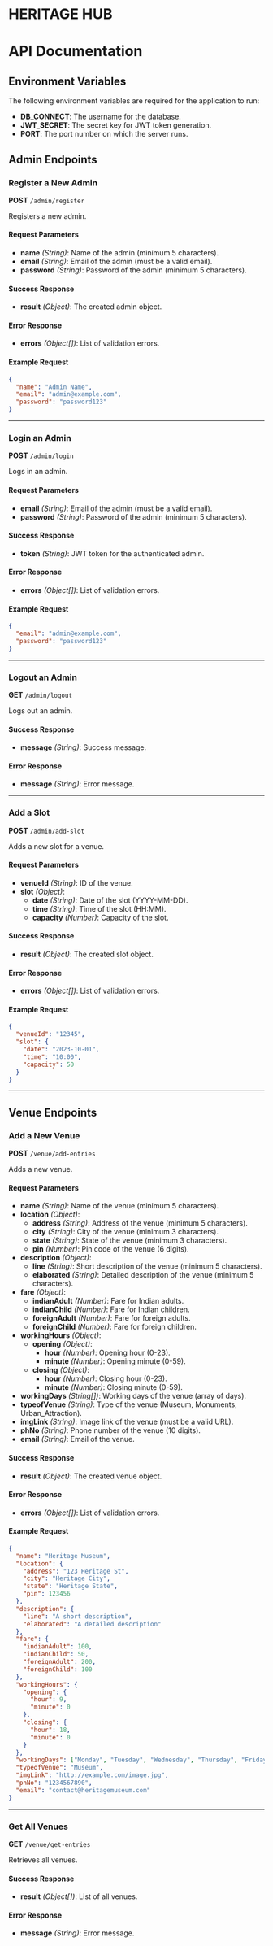 # HERITAGE HUB

# API Documentation

## Environment Variables

The following environment variables are required for the application to run:


- **DB_CONNECT**: The username for the database.
- **JWT_SECRET**: The secret key for JWT token generation.
- **PORT**: The port number on which the server runs.

## Admin Endpoints

### Register a New Admin
**POST** `/admin/register`

Registers a new admin.

#### Request Parameters
- **name** *(String)*: Name of the admin (minimum 5 characters).
- **email** *(String)*: Email of the admin (must be a valid email).
- **password** *(String)*: Password of the admin (minimum 5 characters).

#### Success Response
- **result** *(Object)*: The created admin object.

#### Error Response
- **errors** *(Object[])*: List of validation errors.

#### Example Request
```json
{
  "name": "Admin Name",
  "email": "admin@example.com",
  "password": "password123"
}
```

---

### Login an Admin
**POST** `/admin/login`

Logs in an admin.

#### Request Parameters
- **email** *(String)*: Email of the admin (must be a valid email).
- **password** *(String)*: Password of the admin (minimum 5 characters).

#### Success Response
- **token** *(String)*: JWT token for the authenticated admin.

#### Error Response
- **errors** *(Object[])*: List of validation errors.

#### Example Request
```json
{
  "email": "admin@example.com",
  "password": "password123"
}
```

---

### Logout an Admin
**GET** `/admin/logout`

Logs out an admin.

#### Success Response
- **message** *(String)*: Success message.

#### Error Response
- **message** *(String)*: Error message.

---

### Add a Slot
**POST** `/admin/add-slot`

Adds a new slot for a venue.

#### Request Parameters
- **venueId** *(String)*: ID of the venue.
- **slot** *(Object)*:
  - **date** *(String)*: Date of the slot (YYYY-MM-DD).
  - **time** *(String)*: Time of the slot (HH:MM).
  - **capacity** *(Number)*: Capacity of the slot.

#### Success Response
- **result** *(Object)*: The created slot object.

#### Error Response
- **errors** *(Object[])*: List of validation errors.

#### Example Request
```json
{
  "venueId": "12345",
  "slot": {
    "date": "2023-10-01",
    "time": "10:00",
    "capacity": 50
  }
}
```

---

## Venue Endpoints

### Add a New Venue
**POST** `/venue/add-entries`

Adds a new venue.

#### Request Parameters
- **name** *(String)*: Name of the venue (minimum 5 characters).
- **location** *(Object)*:
  - **address** *(String)*: Address of the venue (minimum 5 characters).
  - **city** *(String)*: City of the venue (minimum 3 characters).
  - **state** *(String)*: State of the venue (minimum 3 characters).
  - **pin** *(Number)*: Pin code of the venue (6 digits).
- **description** *(Object)*:
  - **line** *(String)*: Short description of the venue (minimum 5 characters).
  - **elaborated** *(String)*: Detailed description of the venue (minimum 5 characters).
- **fare** *(Object)*:
  - **indianAdult** *(Number)*: Fare for Indian adults.
  - **indianChild** *(Number)*: Fare for Indian children.
  - **foreignAdult** *(Number)*: Fare for foreign adults.
  - **foreignChild** *(Number)*: Fare for foreign children.
- **workingHours** *(Object)*:
  - **opening** *(Object)*:
    - **hour** *(Number)*: Opening hour (0-23).
    - **minute** *(Number)*: Opening minute (0-59).
  - **closing** *(Object)*:
    - **hour** *(Number)*: Closing hour (0-23).
    - **minute** *(Number)*: Closing minute (0-59).
- **workingDays** *(String[])*: Working days of the venue (array of days).
- **typeofVenue** *(String)*: Type of the venue (Museum, Monuments, Urban_Attraction).
- **imgLink** *(String)*: Image link of the venue (must be a valid URL).
- **phNo** *(String)*: Phone number of the venue (10 digits).
- **email** *(String)*: Email of the venue.

#### Success Response
- **result** *(Object)*: The created venue object.

#### Error Response
- **errors** *(Object[])*: List of validation errors.

#### Example Request
```json
{
  "name": "Heritage Museum",
  "location": {
    "address": "123 Heritage St",
    "city": "Heritage City",
    "state": "Heritage State",
    "pin": 123456
  },
  "description": {
    "line": "A short description",
    "elaborated": "A detailed description"
  },
  "fare": {
    "indianAdult": 100,
    "indianChild": 50,
    "foreignAdult": 200,
    "foreignChild": 100
  },
  "workingHours": {
    "opening": {
      "hour": 9,
      "minute": 0
    },
    "closing": {
      "hour": 18,
      "minute": 0
    }
  },
  "workingDays": ["Monday", "Tuesday", "Wednesday", "Thursday", "Friday"],
  "typeofVenue": "Museum",
  "imgLink": "http://example.com/image.jpg",
  "phNo": "1234567890",
  "email": "contact@heritagemuseum.com"
}
```

---

### Get All Venues
**GET** `/venue/get-entries`

Retrieves all venues.

#### Success Response
- **result** *(Object[])*: List of all venues.

#### Error Response
- **message** *(String)*: Error message.

